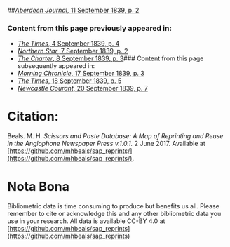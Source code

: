 ##[*Aberdeen Journal*, 11 September 1839, p. 2](https://mhbeals.github.io/sap_html/Aberdeen-Journal/Aberdeen-Journal-11-September-1839-p-2)

### Content from this page previously appeared in:
+ [*The Times*, 4 September 1839, p. 4](https://mhbeals.github.io/sap_html/The-Times/The-Times-4-September-1839-p-4)
+ [*Northern Star*, 7 September 1839, p. 2](https://mhbeals.github.io/sap_html/Northern-Star/Northern-Star-7-September-1839-p-2)
+ [*The Charter*, 8 September 1839, p. 3](https://mhbeals.github.io/sap_html/The-Charter/The-Charter-8-September-1839-p-3)### Content from this page subsequently appeared in:
+ [*Morning Chronicle*, 17 September 1839, p. 3](https://mhbeals.github.io/sap_html/Morning-Chronicle/Morning-Chronicle-17-September-1839-p-3)
+ [*The Times*, 18 September 1839, p. 5](https://mhbeals.github.io/sap_html/The-Times/The-Times-18-September-1839-p-5)
+ [*Newcastle Courant*, 20 September 1839, p. 7](https://mhbeals.github.io/sap_html/Newcastle-Courant/Newcastle-Courant-20-September-1839-p-7)
                    
# Citation: 

Beals. M. H. *Scissors and Paste Database: A Map of Reprinting and Reuse in the Anglophone Newspaper Press v.1.0.1.* 2 June 2017. Available at [https://github.com/mhbeals/sap_reprints/](https://github.com/mhbeals/sap_reprints/). 
                    
# Nota Bona

Bibliometric data is time consuming to produce but benefits us all. Please remember to cite or acknowledge this and any other bibliometric data you use in your research. All data is available CC-BY 4.0 at [https://github.com/mhbeals/sap_reprints](https://github.com/mhbeals/sap_reprints)
